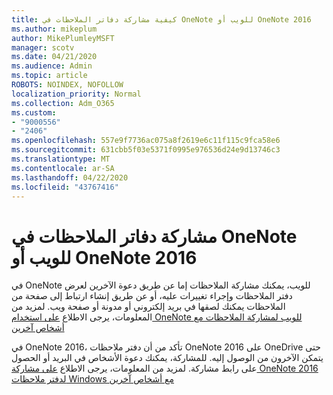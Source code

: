 ```yaml
---
title: كيفية مشاركة دفاتر الملاحظات في OneNote للويب أو OneNote 2016
ms.author: mikeplum
author: MikePlumleyMSFT
manager: scotv
ms.date: 04/21/2020
ms.audience: Admin
ms.topic: article
ROBOTS: NOINDEX, NOFOLLOW
localization_priority: Normal
ms.collection: Adm_O365
ms.custom:
- "9000556"
- "2406"
ms.openlocfilehash: 557e9f7736ac075a8f2619e6c11f115c9fca58e6
ms.sourcegitcommit: 631cbb5f03e5371f0995e976536d24e9d13746c3
ms.translationtype: MT
ms.contentlocale: ar-SA
ms.lasthandoff: 04/22/2020
ms.locfileid: "43767416"
---
```

# <a name="share-notebooks-in-onenote-for-the-web-or-onenote-2016"></a>مشاركة دفاتر الملاحظات في OneNote للويب أو OneNote 2016

في OneNote للويب، يمكنك مشاركة الملاحظات إما عن طريق دعوة الآخرين لعرض دفتر الملاحظات وإجراء تغييرات عليه، أو عن طريق إنشاء ارتباط إلى صفحة من الملاحظات يمكنك لصقها في بريد إلكتروني أو مدونة أو صفحة ويب. لمزيد من المعلومات، يرجى الاطلاع [على استخدام OneNote للويب لمشاركة الملاحظات مع أشخاص آخرين](https://support.office.com/article/D3481FBE-E06C-4883-B7E9-B2EE9F38AED3)

في OneNote 2016، تأكد من أن دفتر ملاحظات OneNote 2016 على OneDrive حتى يتمكن الآخرون من الوصول إليه. للمشاركة، يمكنك دعوة الأشخاص في البريد أو الحصول على رابط مشاركة. لمزيد من المعلومات، يرجى الاطلاع [على مشاركة OneNote 2016 لدفتر ملاحظات Windows مع أشخاص آخرين](https://support.office.com/article/d14b6033-7a95-4536-9216-bb0a5e0f8285)